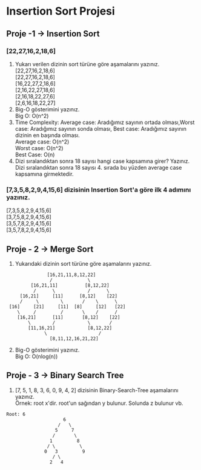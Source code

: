 # Insertion Sort Projesi
## Proje -1 -> Insertion Sort
### [22,27,16,2,18,6] 
1. Yukarı verilen dizinin sort türüne göre aşamalarını yazınız.  
[22,27,16,2,18,6]  
[22,27,16,2,18,6]  
[16,22,27,2,18,6]  
[2,16,22,27,18,6]  
[2,16,18,22,27,6]  
[2,6,16,18,22,27]  
2. Big-O gösterimini yazınız.  
Big O: O(n^2)  
3. Time Complexity: Average case: Aradığımız sayının ortada olması,Worst case: Aradığımız sayının sonda olması, Best case: Aradığımız sayının dizinin en başında olması.  
Average case: O(n^2)  
Worst case: O(n^2)  
Best Case: O(n)  
4. Dizi sıralandıktan sonra 18 sayısı hangi case kapsamına girer? Yazınız.  
Dizi sıralandıktan sonra 18 sayısı 4. sırada bu yüzden average case kapsamına girmektedir.  
### [7,3,5,8,2,9,4,15,6] dizisinin Insertion Sort'a göre ilk 4 adımını yazınız.  
[7,3,5,8,2,9,4,15,6]  
[3,7,5,8,2,9,4,15,6]  
[3,5,7,8,2,9,4,15,6]  
[3,5,7,8,2,9,4,15,6]
## Proje - 2 -> Merge Sort
1. Yukarıdaki dizinin sort türüne göre aşamalarını yazınız.  
```
               [16,21,11,8,12,22]
                /             \  
         [16,21,11]          [8,12,22]  
          /      \            /      \  
     [16,21]     [11]      [8,12]    [22]  
     /     \        \       /    \      \  
 [16]     [21]     [11]  [8]     [12]   [22]  
    \     /         /       \    /      /  
    [16,21]      [11]       [8,12]    [22]  
        \        /            \       /  
        [11,16,21]            [8,12,22]  
              \                   /  
                [8,11,12,16,21,22]

 ```
2. Big-O gösterimini yazınız.  
Big O: O(nlog(n))
## Proje - 3 -> Binary Search Tree
1. [7, 5, 1, 8, 3, 6, 0, 9, 4, 2] dizisinin Binary-Search-Tree aşamalarını yazınız.  
Örnek: root x'dir. root'un sağından y bulunur. Solunda z bulunur vb.  
```
Root: 6 
                     6   
                   /   \  
                  5     7  
                 /       \  
                1         8  
               / \         \  
              0   3         9  
                 / \  
                2   4

```